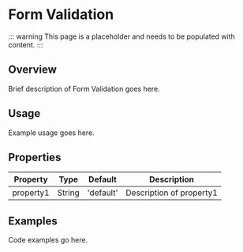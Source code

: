 # Form Validation

::: warning
This page is a placeholder and needs to be populated with content.
:::

## Overview

Brief description of Form Validation goes here.

## Usage

Example usage goes here.

## Properties

| Property | Type | Default | Description |
|----------|------|---------|-------------|
| property1 | String | 'default' | Description of property1 |

## Examples

Code examples go here.
